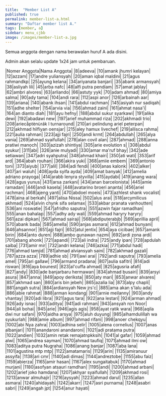 ```yaml
---
title:  "Member List A"
published: true
permalink: member-list-a.html
summary: "Daftar member list A."
tags: [member, a]
sidebar: menu_cjbb
image: /images/member-list-a.jpg
---
```


Semua anggota dengan nama berawalan huruf A ada disini.

Admin akan selalu update 1x24 jam untuk pembaruan.

|Nomer Anggota|Nama Anggota|
|8|adeeva|
|10|amank jhumri kelayan|
|12|azzam|
|17|andre yuliansyah|
|20|aman iqbal maldini|
|21|agus rahmandkp|
|25|ayung kelana|
|34|ariyanata banjari|
|35|abank armansyah|
|38|asliyah lili|
|45|arba nafc|
|48|alfi putra pendiam|
|57|amat jablay|
|62|ambri alvores|
|63|arliando|
|66|astuty yyk|
|70|adam ahmad|
|80|amiya salma|
|90|ady tama|
|104|andi rara|
|112|aspi anor|
|126|arbainah aar|
|139|ariana|
|140|abank ihsan|
|141|abdul rachman|
|145|asiyah nur sadiqah|
|151|adhe shelter|
|154|arvia via|
|156|ahmad zaini|
|161|ahmat nasa'i|
|164|an dianto diah|
|181|ayu hefny|
|188|abdul sukur syarkawi|
|191|alika dewi|
|192|abadawi new|
|197|arief muhammad riza|
|202|akhmadi trio|
|208|ariecåptènùrák l turnaround|
|210|ari pelindung ariel peterpan|
|212|akhmad hilfiyan oensjar|
|215|aley hamux livechef|
|219|allisca rahma|
|221|aulia rahman|
|223|ajji fajri|
|250|andi krmt|
|264|abdullah|
|265|alya vania|
|269|ahmad syaifullah|
|278|alan covil alan|
|287|ahmad|
|288|anna pratiwi manoch|
|303|azizah shintiya|
|305|arie evolution s|
|308|abdul syukur|
|311|abi|
|326|anie mulyadi|
|330|amar ma'ruf bhay|
|342|ade setiawan|
|347|adri syahputra|
|348|ahmad khairi|
|350|ati wati|
|353|arif ard|
|364|abah rouhan|
|366|akira yuki|
|368|amiie embem|
|369|antonio toni|
|373|aiyub|
|377|alil|
|384|adi fendi|
|400|anas kalonk|
|402|alker|
|407|ari waluh|
|408|ayda syifa ayda|
|409|amat banyak|
|412|amelia adriano prayoga|
|414|arabb lenyra styvilla|
|415|aydabi|
|419|anang wara|
|428|agus yunus|
|431|arsa zarkani|
|434|anan barcelonista|
|445|amie ramadan|
|446|andi kasela|
|448|avatarino broeri ananta|
|456|ariel rachman|
|468|ajeng yanti|
|470|abdoel moeis|
|473|azhlest shank vocalist|
|478|aina al berkah|
|497|alisa Nissa|
|502|alus arai|
|518|arcymilicus akhmad|
|524|alvin chynk sifa selamax|
|533|akbar pranata vanhoutten|
|536|ani roswatie|
|547|afridho saputra|
|551|azwin fajar ramadhan|
|555|anan bahalap|
|557|adhy ady wali|
|559|ahmad haryry haryry|
|561|azai dipkan|
|567|ahmad sairaji|
|568|abdiputerabjb|
|569|aprillia april|
|570|abank bada|
|585|amella|
|590|anjas asmara|
|612|ahmad bunyani|
|646|ahsannor|
|651|ajji fajri|
|652|atul jentix|
|654|aya cicibae|
|657|amank birin|
|684|anto duren|
|688|ambo gunawan nazmi|
|692|ardi zona ardi|
|701|abang ahonk|
|721|apandi|
|723|ali indra|
|725|andy ipan|
|728|apdulah saiba|
|731|amir mir|
|732|andri kelana|
|746|azkia|
|771|abdul hadi|
|776|ahmad tamjid|
|781|ahmad alviansyah saini|
|782|akhmad gazali|
|787|azza azza|
|789|adhie sb|
|791|awi arai|
|792|andi saputra|
|793|amelia amel|
|795|ari gallaw|
|796|armand pradana|
|807|aulia safitri|
|814|adi riswan|
|816|aya bounest|
|823|al'cuffa ahmad|
|825|agusria afafi|
|827|andy|
|830|ade banjarbaru hermawan|
|834|ahmad busairi|
|839|arsyi asura|
|847|anna|
|849|apoy deriksta|
|850|aty mari|
|853|anwar alvares|
|857|akhmad san|
|860|aris bin jebeh|
|865|azalia lia|
|873|alpy chapli|
|881|angah sutra|
|884|ardiansyah New jrs'c|
|885|ama akan s'lalu ada|
|886|abie rahmat|
|888|arman kondang|
|901|arnie meilanny|
|903|andy vhantay|
|920|adi libra|
|921|agus tara|
|922|ana lestari|
|924|arman ahmad|
|926|ady isnac|
|933|aditya|
|941|adi rahman|
|943|ansyah ron Noor|
|944|ali bohai|
|945|arie|
|946|agis agis|
|958|ayat ratik wara|
|968|aqila dwi nur safani|
|970|aidha arsya|
|975|aluh duyung|
|985|alhamdulillah wa syukurlah|
|988|amie album|
|997|ahmad rifani|
|998|anoer chekqyu|
|1002|abi Nya zahra|
|1003|adhina selir|
|1005|alena cornelius|
|1007|anas albanjari|
|1011|anandaroni anandaroni|
|1021|adi pratama putra|
|1022|andien|
|1032|amin retak remajatnpkksih|
|1041|al gafar|
|1059|ahmad alwi|
|1065|andrea sayman|
|1070|ahmad taufiq|
|1071|ahmad ilmi ow|
|1083|aditya putra Nugraha|
|1086|anang banjar|
|1087|aba lana|
|1101|agustina mtp mtp|
|1122|amatamaris|
|1129|arin|
|1135|amiranuur assyifa|
|1138|ari cmr|
|1140|adi dimas|
|1144|andreztobe|
|1155|abu faiz|
|1159|abierza|
|1165|amir hasan|
|1167|alex sungaitabuk|
|1170|ahmad murjani|
|1180|asofyan atsauri ramdhan|
|1195|andi|
|1200|ahmad arbani|
|1202|arief joko hamdana|
|1207|akhyar syaifullah|
|1209|akhmad rosi|
|1213|anwar almuhajir|
|1216|aysyah|
|1223|ahmad darul|
|1235|allan asmara| 
|1240|ahidayah|
|1242|akarr|
|1247|asri purnama|
|1248|asabri sabri|
|1249|angah jpt|
|1254|anur hayati|
